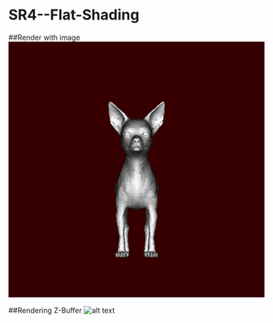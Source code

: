 # SR4--Flat-Shading

##Render with image
![alt text](https://github.com/bryannalfaro/SR4--Flat-Shading/blob/main/salidas/output1.bmp?raw=true)

##Rendering Z-Buffer
![alt text](https://github.com/bryannalfaro/SR4--Flat-Shading/blob/main/salidas/output2.bmp?raw=true)
